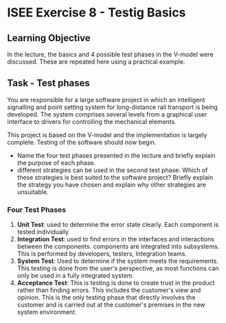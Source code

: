 # ISEE Exercise 8 - Testig Basics

## Learning Objective

In the lecture, the basics and 4 possible test phases in the V-model were discussed. These are repeated here using a practical example.

## Task - Test phases

You are responsible for a large software project in which an intelligent signalling and point setting system for long-distance rail transport is being developed. The system comprises several levels from a graphical user interface to drivers for controlling the mechanical elements.

This project is based on the V-model and the implementation is largely complete. Testing of the software should now begin.

- Name the four test phases presented in the lecture and briefly explain the purpose of each phase.
- different strategies can be used in the second test phase. Which of these strategies is best suited to the software project? Briefly explain the strategy you have chosen and explain why other strategies are unsuitable.

### Four Test Phases 

1. **Unit Test**: used to determine the error state clearly. Each component is tested individually 
2. **Integration Test**: used to find errors in the interfaces and interactions between the components. components are integrated into subsystems. This is performed by developers, testers, Integration teams.
3. **System Test**: Used to determine if the system meets the requirements. This testing is done from the user's perspective, as most functions can only be used in a fully integrated system.
4. **Acceptance Test**: This is testing is done to create trust in the product rather than finding errors. This includes the customer's view and opinion. This is the only testing phase that directly involves the customer and is carried out at the customer's premises in the new system environment.

### 



